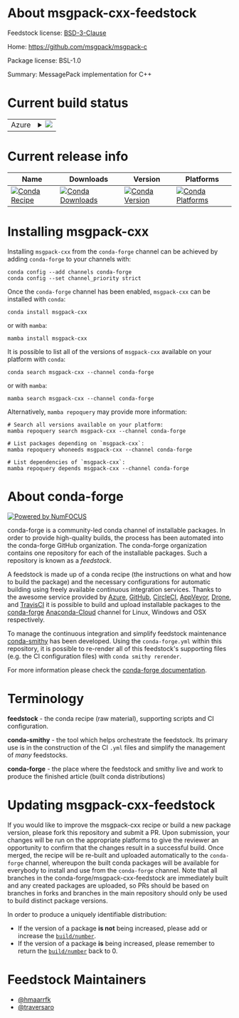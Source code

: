 About msgpack-cxx-feedstock
===========================

Feedstock license: [BSD-3-Clause](https://github.com/conda-forge/msgpack-cxx-feedstock/blob/main/LICENSE.txt)

Home: https://github.com/msgpack/msgpack-c

Package license: BSL-1.0

Summary: MessagePack implementation for C++

Current build status
====================


<table>
    
  <tr>
    <td>Azure</td>
    <td>
      <details>
        <summary>
          <a href="https://dev.azure.com/conda-forge/feedstock-builds/_build/latest?definitionId=18962&branchName=main">
            <img src="https://dev.azure.com/conda-forge/feedstock-builds/_apis/build/status/msgpack-cxx-feedstock?branchName=main">
          </a>
        </summary>
        <table>
          <thead><tr><th>Variant</th><th>Status</th></tr></thead>
          <tbody><tr>
              <td>linux_64</td>
              <td>
                <a href="https://dev.azure.com/conda-forge/feedstock-builds/_build/latest?definitionId=18962&branchName=main">
                  <img src="https://dev.azure.com/conda-forge/feedstock-builds/_apis/build/status/msgpack-cxx-feedstock?branchName=main&jobName=linux&configuration=linux%20linux_64_" alt="variant">
                </a>
              </td>
            </tr><tr>
              <td>osx_64</td>
              <td>
                <a href="https://dev.azure.com/conda-forge/feedstock-builds/_build/latest?definitionId=18962&branchName=main">
                  <img src="https://dev.azure.com/conda-forge/feedstock-builds/_apis/build/status/msgpack-cxx-feedstock?branchName=main&jobName=osx&configuration=osx%20osx_64_" alt="variant">
                </a>
              </td>
            </tr><tr>
              <td>win_64</td>
              <td>
                <a href="https://dev.azure.com/conda-forge/feedstock-builds/_build/latest?definitionId=18962&branchName=main">
                  <img src="https://dev.azure.com/conda-forge/feedstock-builds/_apis/build/status/msgpack-cxx-feedstock?branchName=main&jobName=win&configuration=win%20win_64_" alt="variant">
                </a>
              </td>
            </tr>
          </tbody>
        </table>
      </details>
    </td>
  </tr>
</table>

Current release info
====================

| Name | Downloads | Version | Platforms |
| --- | --- | --- | --- |
| [![Conda Recipe](https://img.shields.io/badge/recipe-msgpack--cxx-green.svg)](https://anaconda.org/conda-forge/msgpack-cxx) | [![Conda Downloads](https://img.shields.io/conda/dn/conda-forge/msgpack-cxx.svg)](https://anaconda.org/conda-forge/msgpack-cxx) | [![Conda Version](https://img.shields.io/conda/vn/conda-forge/msgpack-cxx.svg)](https://anaconda.org/conda-forge/msgpack-cxx) | [![Conda Platforms](https://img.shields.io/conda/pn/conda-forge/msgpack-cxx.svg)](https://anaconda.org/conda-forge/msgpack-cxx) |

Installing msgpack-cxx
======================

Installing `msgpack-cxx` from the `conda-forge` channel can be achieved by adding `conda-forge` to your channels with:

```
conda config --add channels conda-forge
conda config --set channel_priority strict
```

Once the `conda-forge` channel has been enabled, `msgpack-cxx` can be installed with `conda`:

```
conda install msgpack-cxx
```

or with `mamba`:

```
mamba install msgpack-cxx
```

It is possible to list all of the versions of `msgpack-cxx` available on your platform with `conda`:

```
conda search msgpack-cxx --channel conda-forge
```

or with `mamba`:

```
mamba search msgpack-cxx --channel conda-forge
```

Alternatively, `mamba repoquery` may provide more information:

```
# Search all versions available on your platform:
mamba repoquery search msgpack-cxx --channel conda-forge

# List packages depending on `msgpack-cxx`:
mamba repoquery whoneeds msgpack-cxx --channel conda-forge

# List dependencies of `msgpack-cxx`:
mamba repoquery depends msgpack-cxx --channel conda-forge
```


About conda-forge
=================

[![Powered by
NumFOCUS](https://img.shields.io/badge/powered%20by-NumFOCUS-orange.svg?style=flat&colorA=E1523D&colorB=007D8A)](https://numfocus.org)

conda-forge is a community-led conda channel of installable packages.
In order to provide high-quality builds, the process has been automated into the
conda-forge GitHub organization. The conda-forge organization contains one repository
for each of the installable packages. Such a repository is known as a *feedstock*.

A feedstock is made up of a conda recipe (the instructions on what and how to build
the package) and the necessary configurations for automatic building using freely
available continuous integration services. Thanks to the awesome service provided by
[Azure](https://azure.microsoft.com/en-us/services/devops/), [GitHub](https://github.com/),
[CircleCI](https://circleci.com/), [AppVeyor](https://www.appveyor.com/),
[Drone](https://cloud.drone.io/welcome), and [TravisCI](https://travis-ci.com/)
it is possible to build and upload installable packages to the
[conda-forge](https://anaconda.org/conda-forge) [Anaconda-Cloud](https://anaconda.org/)
channel for Linux, Windows and OSX respectively.

To manage the continuous integration and simplify feedstock maintenance
[conda-smithy](https://github.com/conda-forge/conda-smithy) has been developed.
Using the ``conda-forge.yml`` within this repository, it is possible to re-render all of
this feedstock's supporting files (e.g. the CI configuration files) with ``conda smithy rerender``.

For more information please check the [conda-forge documentation](https://conda-forge.org/docs/).

Terminology
===========

**feedstock** - the conda recipe (raw material), supporting scripts and CI configuration.

**conda-smithy** - the tool which helps orchestrate the feedstock.
                   Its primary use is in the construction of the CI ``.yml`` files
                   and simplify the management of *many* feedstocks.

**conda-forge** - the place where the feedstock and smithy live and work to
                  produce the finished article (built conda distributions)


Updating msgpack-cxx-feedstock
==============================

If you would like to improve the msgpack-cxx recipe or build a new
package version, please fork this repository and submit a PR. Upon submission,
your changes will be run on the appropriate platforms to give the reviewer an
opportunity to confirm that the changes result in a successful build. Once
merged, the recipe will be re-built and uploaded automatically to the
`conda-forge` channel, whereupon the built conda packages will be available for
everybody to install and use from the `conda-forge` channel.
Note that all branches in the conda-forge/msgpack-cxx-feedstock are
immediately built and any created packages are uploaded, so PRs should be based
on branches in forks and branches in the main repository should only be used to
build distinct package versions.

In order to produce a uniquely identifiable distribution:
 * If the version of a package **is not** being increased, please add or increase
   the [``build/number``](https://docs.conda.io/projects/conda-build/en/latest/resources/define-metadata.html#build-number-and-string).
 * If the version of a package **is** being increased, please remember to return
   the [``build/number``](https://docs.conda.io/projects/conda-build/en/latest/resources/define-metadata.html#build-number-and-string)
   back to 0.

Feedstock Maintainers
=====================

* [@hmaarrfk](https://github.com/hmaarrfk/)
* [@traversaro](https://github.com/traversaro/)

